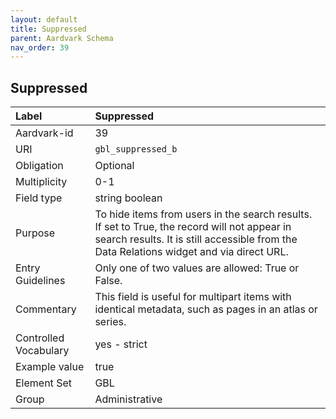 ```yaml
---
layout: default
title: Suppressed
parent: Aardvark Schema
nav_order: 39
---
```


## Suppressed

| Label                 | Suppressed                                                                                                                                                                              |
|:----------------------|:----------------------------------------------------------------------------------------------------------------------------------------------------------------------------------------|
| Aardvark-id           | 39                                                                                                                                                                                      |
| URI                   | `gbl_suppressed_b`                                                                                                                                                                      |
| Obligation            | Optional                                                                                                                                                                                |
| Multiplicity          | 0-1                                                                                                                                                                                     |
| Field type            | string boolean                                                                                                                                                                          |
| Purpose               | To hide items from users in the search results. If set to True, the record will not appear in search results. It is still accessible from the Data Relations widget and via direct URL. |
| Entry Guidelines      | Only one of two values are allowed: True or False.                                                                                                                                      |
| Commentary            | This field is useful for multipart items with identical metadata, such as pages in an atlas or series.                                                                                  |
| Controlled Vocabulary | yes - strict                                                                                                                                                                            |
| Example value         | true                                                                                                                                                                                    |
| Element Set           | GBL                                                                                                                                                                                     |
| Group                 | Administrative                                                                                                                                                                          |
